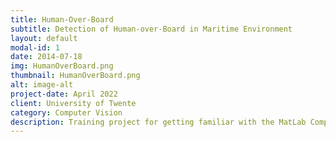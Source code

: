 ```yaml
---
title: Human-Over-Board
subtitle: Detection of Human-over-Board in Maritime Environment
layout: default
modal-id: 1
date: 2014-07-18
img: HumanOverBoard.png
thumbnail: HumanOverBoard.png
alt: image-alt
project-date: April 2022
client: University of Twente
category: Computer Vision
description: Training project for getting familiar with the MatLab Computer Vision Toolbox. Human-over-board (HOB) describe incidents in which a human falls over board and is in need of rescue. While no global statistics are widely available, research has shown that in average only around 17% to 25% of the total humans falling over board get rescued. Aligning with this, HOB incidents were ranked as the second highest influence for fatal accidents in commercial fishing in the USA. The detection and tracking of HOB includes a range of difficulties as the maritime environment is prone to various rapid change in weather conditions. Moreover, the moving of the attached camera system, due to waves, includes noise. The aim of this project is to develop a robust and efficient algorithm for the detection and tracking of HOB scenarios. For this the algorithm was divided in 3 main steps. Image stabilization, object detection and tracking as well as the distance estimation.<br> The corresponding code can be derived from <a href="https://github.com/SJbittner/HumanOverBoard">GitHub</a>.
---
```

